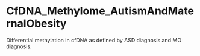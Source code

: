 # CfDNA_Methylome_AutismAndMaternalObesity
Differential methylation in cfDNA as defined by ASD diagnosis and MO diagnosis. 
